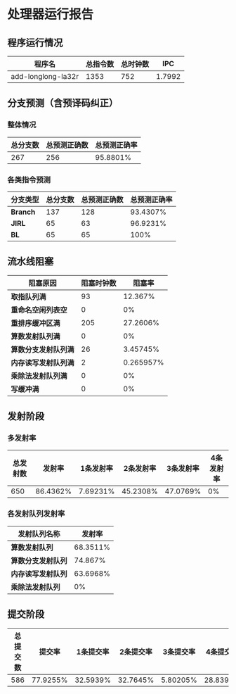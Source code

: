 # 处理器运行报告
## 程序运行情况
|程序名|总指令数|总时钟数|IPC|
|---|---|---|---|
|add-longlong-la32r|1353|752|1.7992|

## 分支预测（含预译码纠正）
### 整体情况
|总分支数|总预测正确数|总预测正确率|
|---|---|---|
|267|256|95.8801%|

### 各类指令预测
|分支类型|总分支数|总预测正确数|总预测正确率|
|---|---|---|---|
|**Branch**| 137 | 128 | 93.4307%|
|**JIRL**| 65 | 63 | 96.9231%|
|**BL**| 65 | 65 | 100%|

## 流水线阻塞
|阻塞原因|阻塞时钟数|阻塞率|
|---|---|---|
|**取指队列满**| 93 | 12.367%|
|**重命名空闲列表空**|0 | 0%|
|**重排序缓冲区满**|205 | 27.2606%|
|**算数发射队列满**|0 | 0%|
|**算数分支发射队列满**|26 | 3.45745%|
|**内存读写发射队列满**|2 | 0.265957%|
|**乘除法发射队列满**|0 | 0%|
|**写缓冲满**|0 | 0%|

## 发射阶段
### 多发射率
|总发射数|发射率|1条发射率|2条发射率|3条发射率|4条发射率|
|---|---|---|---|---|---|
|650|86.4362%|7.69231%|45.2308%|47.0769%|0%|

### 各发射队列发射率
|发射队列名称|发射率|
|---|---|
|**算数发射队列**|68.3511%|
|**算数分支发射队列**|74.867%|
|**内存读写发射队列**|63.6968%|
|**乘除法发射队列**|0%|

## 提交阶段
|总提交数|提交率|1条提交率|2条提交率|3条提交率|4条提交率|
|---|---|---|---|---|---|
|586|77.9255%|32.5939%|32.7645%|5.80205%|28.8396%|

